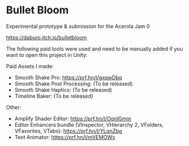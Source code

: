 # Bullet Bloom
Experimental prototype & submission for the Acerola Jam 0 

https://daburo.itch.io/bulletbloom

The following paid tools were used and need to be manually added if you want to open this project in Unity:

Paid Assets I made:
- Smooth Shake Pro: https://prf.hn/l/gxqwDbq
- Smooth Shake Post Processing: (To be released)
- Smooth Shake Haptics: (To be released)
- Timeline Baker: (To be released)

Other:
- Amplify Shader Editor: https://prf.hn/l/OqnlGmm
- Editor Enhancers bundle (VInspector, VHierarchy 2, VFolders, VFavorites, VTabs): https://prf.hn/l/YLqnZbg
- Text Animator: https://prf.hn/l/mVEMOWv
